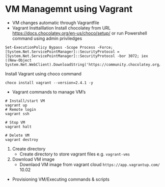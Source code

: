 # VM Managemnt using Vagrant
- VM changes automatic through Vagrantfile
- Vagrant Insttalllation
Install chocolatey from URL 
https://docs.chocolatey.org/en-us/choco/setup/
or run Powershell command using admin priviledges
```
Set-ExecutionPolicy Bypass -Scope Process -Force; [System.Net.ServicePointManager]::SecurityProtocol = [System.Net.ServicePointManager]::SecurityProtocol -bor 3072; iex ((New-Object System.Net.WebClient).DownloadString('https://community.chocolatey.org/install.ps1'))
```

Install Vagrant using choco command
```
choco install vagrant --version=2.4.1 -y
```

- Vagrant commands to manage VM’s
```
# Install/start VM
vagrant up
# Remote login 
vagrant ssh 

# Stop VM
vagrant halt

# Delete VM
vagrant destroy
```

1. Create directory
   - Create directory to store vagrant files e.g. `vagrant-vms`
2. Download VM image
   - Downlaod VM image from vagrant cloud `https://app.vagrantup.com/`
   10.02

- Provisioning VM/Executing commands & scripts